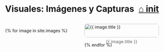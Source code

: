# Visuales: Imágenes y Capturas <span style="float:right;"><a href="/">⌂ init</a></span>

<div style="display: grid; grid-template-columns: repeat(auto-fit, minmax(200px, 1fr)); gap: 1rem; margin-top: 2rem;">

{% for image in site.images %}
  <a href="{{ site.baseurl }}{{ image.url }}" style="text-decoration: none;">
    <figure style="margin: 0;">
      <img src="{{ site.baseurl }}{{ image.image }}" alt="{{ image.title }}" style="width: 100%; height: auto; display: block; border-radius: 8px;" />
      <figcaption style="text-align: center; font-size: 0.9rem; color: #666; margin-top: 0.3rem;">
        {{ image.title }}
      </figcaption>
    </figure>
  </a>
{% endfor %}

</div>
